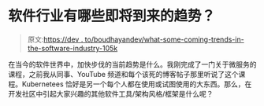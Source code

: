 # 软件行业有哪些即将到来的趋势？

> 原文:[https://dev . to/boudhayandev/what-some-coming-trends-in-the-software-industry-105k](https://dev.to/boudhayandev/what-are-some-upcoming-trends-in-the-software-industry-105k)

在当今的软件世界中，加快步伐的当前趋势是什么。我刚完成了一门关于微服务的课程，之前我从同事、YouTube 频道和每个该死的博客帖子那里听说了这个课程。Kubernetees 恰好是另一个每个人都在使用或试图使用的大东西。那么，在开发社区中引起大家兴趣的其他软件工具/架构风格/框架是什么呢？